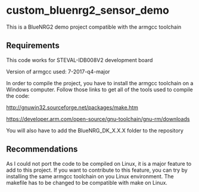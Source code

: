 # custom_bluenrg2_sensor_demo
This is a BlueNRG2 demo project compatible with the armgcc toolchain

## Requirements
This code works for STEVAL-IDB008V2 development board

Version of armgcc used: 7-2017-q4-major

In order to compile the project, you have to install the armgcc toolchain on a Windows computer.
Follow those links to get all of the tools used to compile the code:

http://gnuwin32.sourceforge.net/packages/make.htm

https://developer.arm.com/open-source/gnu-toolchain/gnu-rm/downloads

You will also have to add the BlueNRG_DK_X.X.X folder to the repository

## Recommendations
As I could not port the code to be compiled on Linux, it is a major feature to add to this project.
If you want to contribute to this feature, you can try by installing the same armgcc toolchain on you Linux environment.
The makefile has to be changed to be compatible with make on Linux.
